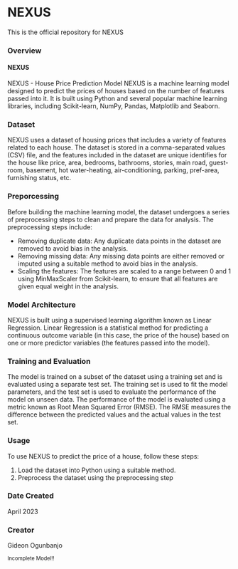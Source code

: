 # NEXUS
This is the official repository for NEXUS
### Overview
#### NEXUS
NEXUS - House Price Prediction Model
NEXUS is a machine learning model designed to predict the prices of houses based on the number of features passed into it. It is built using Python and several popular machine learning libraries, including Scikit-learn, NumPy, Pandas, Matplotlib and Seaborn.
### Dataset
NEXUS uses a dataset of housing prices that includes a variety of features related to each house. The dataset is stored in a comma-separated values (CSV) file, and the features included in the dataset are unique identifies for the house like price, area, bedrooms, bathrooms, stories, main road, guest-room, basement, hot water-heating, air-conditioning, parking, pref-area, furnishing status, etc.
### Preporcessing
Before building the machine learning model, the dataset undergoes a series of preprocessing steps to clean and prepare the data for analysis. The preprocessing steps include:
- Removing duplicate data: Any duplicate data points in the dataset are removed to avoid bias in the analysis.
- Removing missing data: Any missing data points are either removed or imputed using a suitable method to avoid bias in the analysis.
- Scaling the features: The features are scaled to a range between 0 and 1 using MinMaxScaler from Scikit-learn, to ensure that all features are given equal weight in the analysis.
### Model Architecture
NEXUS is built using a supervised learning algorithm known as Linear Regression. Linear Regression is a statistical method for predicting a continuous outcome variable (in this case, the price of the house) based on one or more predictor variables (the features passed into the model).
### Training and Evaluation
The model is trained on a subset of the dataset using a training set and is evaluated using a separate test set. The training set is used to fit the model parameters, and the test set is used to evaluate the performance of the model on unseen data.
The performance of the model is evaluated using a metric known as Root Mean Squared Error (RMSE). The RMSE measures the difference between the predicted values and the actual values in the test set.
### Usage
To use NEXUS to predict the price of a house, follow these steps:
1. Load the dataset into Python using a suitable method.
2. Preprocess the dataset using the preprocessing step


### Date Created
April 2023

### Creator
Gideon Ogunbanjo


<sub>Incomplete Model!!</sub>